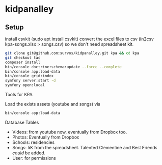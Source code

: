 # kidpanalley

## Setup

install csvkit (sudo apt install csvkit)
convert the excel files to csv (in2csv kpa-songs.xlsx > songs.csv)
so we don't need spreadsheet kit.


```bash
git clone git@github.com:survos/kidpanalley.git kpa && cd kpa
git checkout tac
composer install
bin/console doctrine:schema:update --force --complete
bin/console app:load-data
bin/console grid:index
symfony server:start -d
symfony open:local 
```


Tools for KPA

Load the exists assets (youtube and songs) via

```bash
bin/console app:load-data
```
    
Database Tables

* Videos: from youtube now, eventually from Dropbox too.
* Photos: Eventually from Dropbox
* Schools: residencies
* Songs: 5K from the spreadsheet.  Talented Clementine and Best Friends _could_ be added.
* User: for permissions
